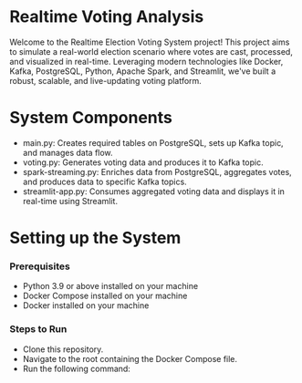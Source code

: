 # Realtime Voting Analysis

Welcome to the Realtime Election Voting System project! This project aims to simulate a real-world election scenario where votes are cast, processed, and visualized in real-time. Leveraging modern technologies like Docker, Kafka, PostgreSQL, Python, Apache Spark, and Streamlit, we've built a robust, scalable, and live-updating voting platform.

# System Components
- main.py: Creates required tables on PostgreSQL, sets up Kafka topic, and manages data flow.
- voting.py: Generates voting data and produces it to Kafka topic.
- spark-streaming.py: Enriches data from PostgreSQL, aggregates votes, and produces data to specific Kafka topics.
- streamlit-app.py: Consumes aggregated voting data and displays it in real-time using Streamlit.

# Setting up the System
### Prerequisites
- Python 3.9 or above installed on your machine
- Docker Compose installed on your machine
- Docker installed on your machine

### Steps to Run
- Clone this repository.
- Navigate to the root containing the Docker Compose file.
- Run the following command:
